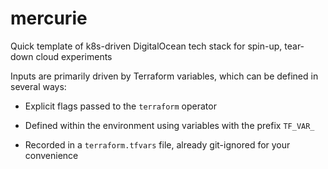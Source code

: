 # mercurie

Quick template of k8s-driven DigitalOcean tech stack for spin-up, tear-down cloud experiments

Inputs are primarily driven by Terraform variables, which can be defined in several ways:

* Explicit flags passed to the `terraform` operator

* Defined within the environment using variables with the prefix `TF_VAR_`

* Recorded in a `terraform.tfvars` file, already git-ignored for your convenience
